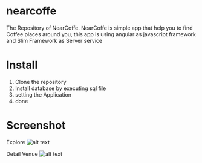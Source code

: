 # nearcoffe
The Repository of NearCoffe. NearCoffe is simple app that help you to find Coffee places around you, this app is using angular as javascript framework and Slim Framework as Server service

# Install

1. Clone the repository
2. Install database by executing sql file
3. setting the Application
4. done

# Screenshot
Explore
![alt text](http://s32.postimg.org/klyio4sp1/explore_nc.png "Explore NearCoffee")

Detail Venue
![alt text](http://s32.postimg.org/e68e0dumd/detail_nc.png "Detail Venue NearCoffee")
